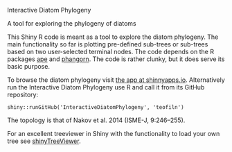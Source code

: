Interactive Diatom Phylogeny

A tool for exploring the phylogeny of diatoms

<p>This Shiny R code is meant as a tool to explore the diatom phylogeny. The main functionality so far is plotting pre-defined sub-trees or sub-trees based on two user-selected terminal nodes. The code depends on the R packages <a href=http://ape-package.ird.fr>ape</a> and <a href=http://cran.r-project.org/web/packages/phangorn/index.html>phangorn</a>. The code is rather clunky, but it does serve its basic purpose.</p> <p>To browse the diatom phylogeny visit <a href=https://diatom.shinyapps.io/InteractiveDiatomPhylogeny/>the app at shinnyapps.io</a>. Alternatively run the Interactive Diatom Phylogeny use R and call it from its GitHub repository:</p> <p> <code>shiny::runGitHub('InteractiveDiatomPhylogeny', 'teofiln')</code></p> <p>The topology is that of Nakov et al. 2014 (ISME-J, 9:246–255).</p> <p>For an excellent treeviewer in Shiny with the functionality to load your own tree see <a href=https://github.com/KlausVigo/shinyTreeViewer/blob/master/ui.R>shinyTreeViewer</a>.</p>
